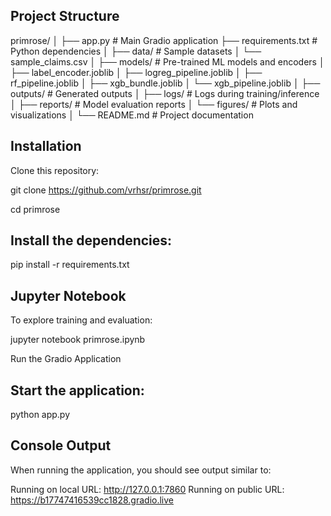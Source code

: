
## Project Structure


primrose/
│
├── app.py                      # Main Gradio application
├── requirements.txt            # Python dependencies
│
├── data/                       # Sample datasets
│   └── sample_claims.csv
│
├── models/                     # Pre-trained ML models and encoders
│   ├── label_encoder.joblib
│   ├── logreg_pipeline.joblib
│   ├── rf_pipeline.joblib
│   ├── xgb_bundle.joblib
│   └── xgb_pipeline.joblib
│
├── outputs/                    # Generated outputs
│   ├── logs/                   # Logs during training/inference
│   ├── reports/                # Model evaluation reports
│   └── figures/                # Plots and visualizations
│
└── README.md                   # Project documentation

## Installation

Clone this repository:

git clone https://github.com/vrhsr/primrose.git

cd primrose


## Install the dependencies:

pip install -r requirements.txt

## Jupyter Notebook

To explore training and evaluation:

jupyter notebook primrose.ipynb

Run the Gradio Application

## Start the application:

python app.py

## Console Output

When running the application, you should see output similar to:

Running on local URL:  http://127.0.0.1:7860
Running on public URL: https://b17747416539cc1828.gradio.live
